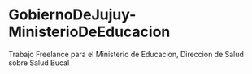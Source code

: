 # GobiernoDeJujuy-MinisterioDeEducacion
Trabajo Freelance para el Ministerio de Educacion, Direccion de Salud sobre Salud Bucal
